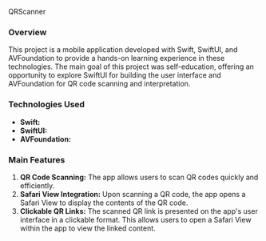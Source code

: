 QRScanner

### Overview

This project is a mobile application developed with Swift, SwiftUI, and AVFoundation to provide a hands-on learning experience in these technologies. The main goal of this project was self-education, offering an opportunity to explore SwiftUI for building the user interface and AVFoundation for QR code scanning and interpretation.

### Technologies Used

- **Swift:** 
- **SwiftUI:** 
- **AVFoundation:** 

### Main Features

1. **QR Code Scanning:** The app allows users to scan QR codes quickly and efficiently.
2. **Safari View Integration:** Upon scanning a QR code, the app opens a Safari View to display the contents of the QR code.
3. **Clickable QR Links:** The scanned QR link is presented on the app's user interface in a clickable format. This allows users to open a Safari View within the app to view the linked content.
